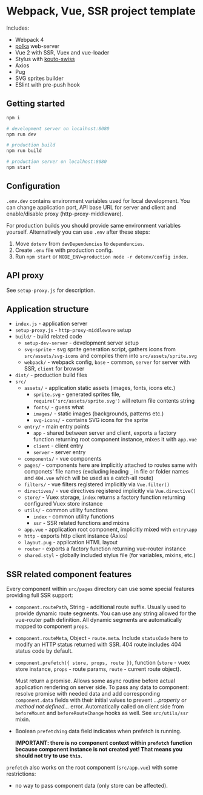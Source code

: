 # Webpack, Vue, SSR project template

Includes:

* Webpack 4
* [polka](https://github.com/lukeed/polka) web-server
* Vue 2 with SSR, Vuex and vue-loader
* Stylus with [kouto-swiss](http://kouto-swiss.io/)
* Axios
* Pug
* SVG sprites builder
* ESlint with pre-push hook

## Getting started

```bash
npm i

# development server on localhost:8080
npm run dev

# production build
npm run build

# production server on localhost:8080
npm start
```

## Configuration

`.env.dev` contains environment variables used for local development. You can change application port,
API base URL for server and client and enable/disable proxy (http-proxy-middleware).

For production builds you should provide same environment variables yourself.
Alternatively you can use `.env` after these steps:
1. Move `dotenv` from `devDependencies` to `dependencies`.
2. Create `.env` file with production config.
3. Run `npm start` or `NODE_ENV=production node -r dotenv/config index`.

## API proxy

See `setup-proxy.js` for description.

## Application structure

* `index.js` - application server
* `setup-proxy.js` - `http-proxy-middleware` setup
* `build/` - build related code
	* `setup-dev-server` - development server setup
	* `svg-sprite` - svg sprite generation script, gathers icons from `src/assets/svg-icons` and compiles them into `src/assets/sprite.svg`
	* `webpack/` - webpack config, `base` - common, `server` for server with SSR, `client` for browser
* `dist/` - production build files
* `src/`
	* `assets/` - application static assets (images, fonts, icons etc.)
		* `sprite.svg` - generated sprites file, `require('src/assets/sprite.svg')` will return file contents string
		* `fonts/` - guess what
		* `images/` - static images (backgrounds, patterns etc.)
		* `svg-icons/` - contains SVG icons for the sprite
	* `entry/` - main entry points
		* `app` - shared between server and client, exports a factory function returning root component instance, mixes it with `app.vue`
		* `client` - client entry
		* `server` - server entry
	* `components/` - vue components
	* `pages/` - components here are implicitly attached to routes same with componets\' file names
		(excluding leading `_` in file or folder names and `404.vue` which will be used as a catch-all route)
	* `filters/` - vue filters registered implicitly via `Vue.filter()`
	* `directives/` - vue directives registered implicitly via `Vue.directive()`
	* `store/` - Vuex storage, `index` returns a factory function returning configured Vuex store instance
	* `utils/` - common utility functions
		* `index` - common utility functions
		* `ssr` - SSR related functions and mixins
	* `app.vue` - application root component, implicitly mixed with `entry\app`
	* `http` - exports http client instance (Axios)
	* `layout.pug` - application HTML layout
	* `router` - exports a factory function returning vue-router instance
	* `shared.styl` - globally included stylus file (for variables, mixins, etc.)

## SSR related component features

Every component within `src/pages` directory can use some special features providing full SSR support:

* `component.routePath`, String - additional route suffix. Usually used to provide dynamic route segments.
	You can use any string allowed for the vue-router path definition. All dynamic segments are automatically mapped
	to component `props`.
* `component.routeMeta`, Object - `route.meta`. Include `statusCode` here to modify an HTTP status returned with SSR.
	404 route includes 404 status code by default.
* `component.prefetch({ store, props, route })`, function
	(`store` - vuex store instance, `props` - route params, `route` - current route object).

	Must return a promise. Allows some async routine before actual application rendering on server side.
	To pass any data to component: resolve promise with needed data and add corresponding `component.data` fields with
	their initial values to prevent *...property or method not defined...* error.
	Automatically called on client side from `beforeMount` and `beforeRouteChange` hooks as well.
	See `src/utils/ssr` mixin.
* Boolean `prefetching` data field indicates when prefetch is running.

	**IMPORTANT: there is no component context within `prefetch` function because component instance is not created yet! That means you should not try to use `this`.**

`prefetch` also works on the root component (`src/app.vue`) with some restrictions:

* no way to pass component data (only store can be affected).

